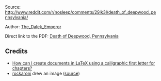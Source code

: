 Source: http://www.reddit.com/r/nosleep/comments/29lk3l/death_of_deepwood_pennsylvania/

Author: [The\_Dalek\_Emperor](http://www.reddit.com/user/The_Dalek_Emperor)

Direct link to the PDF: [Death of Deepwood, Pennsylvania](https://github.com/MartinThoma/free-books/blob/master/Reddit-nosleep/The-Dalek-Emperor/Deepwood-series/3-Death-of-Deepwood%2C-Pennsylvania/Death-of-Deepwood%2C-Pennsylvania.pdf)

## Credits

* [How can I create documents in LaTeX using a calligraphic first letter for chapters?](http://tex.stackexchange.com/q/769/5645)
* [rockaroni](http://www.reddit.com/user/rockaroni) drew an image ([source](http://imgur.com/gWgqX97))